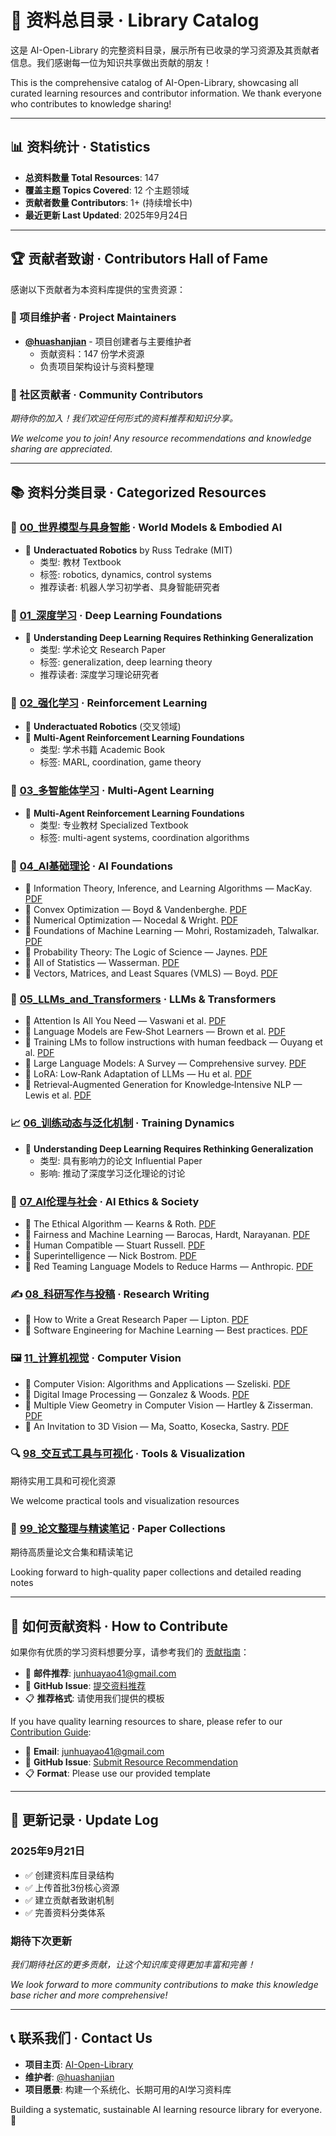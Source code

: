 # 📖 资料总目录 · Library Catalog

这是 AI-Open-Library 的完整资料目录，展示所有已收录的学习资源及其贡献者信息。我们感谢每一位为知识共享做出贡献的朋友！

This is the comprehensive catalog of AI-Open-Library, showcasing all curated learning resources and contributor information. We thank everyone who contributes to knowledge sharing!

---

## 📊 资料统计 · Statistics

- **总资料数量 Total Resources**: 147
- **覆盖主题 Topics Covered**: 12 个主题领域
- **贡献者数量 Contributors**: 1+ (持续增长中)
- **最近更新 Last Updated**: 2025年9月24日

---

## 🏆 贡献者致谢 · Contributors Hall of Fame

感谢以下贡献者为本资料库提供的宝贵资源：

### 🌟 项目维护者 · Project Maintainers
- **[@huashanjian](https://github.com/huashanjian)** - 项目创建者与主要维护者
  - 贡献资料：147 份学术资源
  - 负责项目架构设计与资料整理

### 👥 社区贡献者 · Community Contributors
*期待你的加入！我们欢迎任何形式的资料推荐和知识分享。*

*We welcome you to join! Any resource recommendations and knowledge sharing are appreciated.*

---

## 📚 资料分类目录 · Categorized Resources

### 🤖 [00_世界模型与具身智能](./00_World_Models_and_Embodied_AI/) · World Models & Embodied AI
- 📄 **Underactuated Robotics** by Russ Tedrake (MIT)
  - 类型: 教材 Textbook
  - 标签: robotics, dynamics, control systems
  - 推荐读者: 机器人学习初学者、具身智能研究者

### 🧠 [01_深度学习](./01_Deep_Learning/) · Deep Learning Foundations  
- 📄 **Understanding Deep Learning Requires Rethinking Generalization** 
  - 类型: 学术论文 Research Paper
  - 标签: generalization, deep learning theory
  - 推荐读者: 深度学习理论研究者

### 🎯 [02_强化学习](./02_Reinforcement_Learning/) · Reinforcement Learning
- 📄 **Underactuated Robotics** (交叉领域)
- 📄 **Multi-Agent Reinforcement Learning Foundations**
  - 类型: 学术书籍 Academic Book
  - 标签: MARL, coordination, game theory

### 🤝 [03_多智能体学习](./03_Multi_Agent_Learning/) · Multi-Agent Learning
- 📄 **Multi-Agent Reinforcement Learning Foundations**
  - 类型: 专业教材 Specialized Textbook
  - 标签: multi-agent systems, coordination algorithms

### 📐 [04_AI基础理论](./04_AI_Foundations/) · AI Foundations
- 📄 Information Theory, Inference, and Learning Algorithms — MacKay. [PDF](./_library/Information_Theory_Inference_And_Learning_Algorithms.pdf)
- 📄 Convex Optimization — Boyd & Vandenberghe. [PDF](./_library/Convex_Optimization_Boyd_Vandenberghe.pdf)
- 📄 Numerical Optimization — Nocedal & Wright. [PDF](./_library/Numerical_Optimization_Nocedal_Wright.pdf)
- 📄 Foundations of Machine Learning — Mohri, Rostamizadeh, Talwalkar. [PDF](./_library/Foundations_of_Machine_Learning.pdf)
- 📄 Probability Theory: The Logic of Science — Jaynes. [PDF](./_library/JaynesProbabilityTheory.pdf)
- 📄 All of Statistics — Wasserman. [PDF](./_library/All_Of_Statistics_Wasserman_Larry.pdf)
- 📄 Vectors, Matrices, and Least Squares (VMLS) — Boyd. [PDF](./_library/Vectors_Matrices_and_Least_Squares_Boyd.pdf)

### 🧠 [05_LLMs_and_Transformers](./05_LLMs_and_Transformers/) · LLMs & Transformers

- 📄 Attention Is All You Need — Vaswani et al. [PDF](./_library/Attention_Is_All_You_Need.pdf)
- 📄 Language Models are Few‑Shot Learners — Brown et al. [PDF](./_library/Language_Models_are_Few-Shot_Learners.pdf)
- 📄 Training LMs to follow instructions with human feedback — Ouyang et al. [PDF](./_library/Training_language_models_to_follow_instructions_with_human_feedback.pdf)
- 📄 Large Language Models: A Survey — Comprehensive survey. [PDF](./_library/Large_Language_Models_A_Survey.pdf)
- 📄 LoRA: Low‑Rank Adaptation of LLMs — Hu et al. [PDF](./_library/LoRA_Low-Rank_Adaptation_of_Large_Language_Models.pdf)
- 📄 Retrieval‑Augmented Generation for Knowledge‑Intensive NLP — Lewis et al. [PDF](./_library/Retrieval-Augmented_Generation_for_Knowledge-Intensive_NLP_Tasks.pdf)

### 📈 [06_训练动态与泛化机制](./06_Training_Dynamics_and_Generalization/) · Training Dynamics

- 📄 **Understanding Deep Learning Requires Rethinking Generalization**
  - 类型: 具有影响力的论文 Influential Paper
  - 影响: 推动了深度学习泛化理论的讨论

### 🤔 [07_AI伦理与社会](./07_AI_Ethics_and_Society/) · AI Ethics & Society

- 📄 The Ethical Algorithm — Kearns & Roth. [PDF](./_library/The_Ethical_Algorithm_The_Science_Of_Socially_Aware_Algorithm_Design_Michael_Kearns_Aaron_Roth_Z_Library.pdf)
- 📄 Fairness and Machine Learning — Barocas, Hardt, Narayanan. [PDF](./_library/fairmlbook.pdf)
- 📄 Human Compatible — Stuart Russell. [PDF](./_library/Human_Compatible_Artificial_Intelligence_And_The_Problem_Of_Control_Stuart_Russell.pdf)
- 📄 Superintelligence — Nick Bostrom. [PDF](./_library/Superintelligence_Paths_Dangers_Strategies_By_Nick_Bostrom.pdf)
- 📄 Red Teaming Language Models to Reduce Harms — Anthropic. [PDF](./_library/Red_Teaming_Language_Models_to_Reduce_Harms_Methods,_Scaling_Behaviors,_and_Lessons_Learned.pdf)

### ✍️ [08_科研写作与投稿](./08_Research_Writing_and_Publishing/) · Research Writing

- 📄 How to Write a Great Research Paper — Lipton. [PDF](./_library/How_to_Write_a_Great_Research_Paper.pdf)
- 📄 Software Engineering for Machine Learning — Best practices. [PDF](./_library/Software_Engineering_for_Machine_Learning.pdf)

### 🖼️ [11_计算机视觉](./11_Computer_Vision/) · Computer Vision

- 📄 Computer Vision: Algorithms and Applications — Szeliski. [PDF](./_library/Szeliski_CVAABook_2ndEd.pdf)
- 📄 Digital Image Processing — Gonzalez & Woods. [PDF](./_library/Digital_Image_Processing_Compress.pdf)
- 📄 Multiple View Geometry in Computer Vision — Hartley & Zisserman. [PDF](./_library/Multiple_View_Geometry_In_Computer_Vision_Second_Edition.pdf)
- 📄 An Invitation to 3D Vision — Ma, Soatto, Kosecka, Sastry. [PDF](./_library/An_Invitation_To_3_D_Vision.pdf)

### 🔍 [98_交互式工具与可视化](./98_Tools_and_Interactive_Demos/) · Tools & Visualization

期待实用工具和可视化资源

We welcome practical tools and visualization resources

### 📄 [99_论文整理与精读笔记](./99_Paper_Collections_and_Summaries/) · Paper Collections

期待高质量论文合集和精读笔记

Looking forward to high-quality paper collections and detailed reading notes

---

## 🎯 如何贡献资料 · How to Contribute

如果你有优质的学习资料想要分享，请参考我们的 [贡献指南](./CONTRIBUTING.md)：

- 📧 **邮件推荐**: [junhuayao41@gmail.com](mailto:junhuayao41@gmail.com)
- 🐙 **GitHub Issue**: [提交资料推荐](https://github.com/huashanjian/AI-Open-Library/issues)
- 📋 **推荐格式**: 请使用我们提供的模板

If you have quality learning resources to share, please refer to our [Contribution Guide](./CONTRIBUTING.md):

- 📧 **Email**: [junhuayao41@gmail.com](mailto:junhuayao41@gmail.com)  
- 🐙 **GitHub Issue**: [Submit Resource Recommendation](https://github.com/huashanjian/AI-Open-Library/issues)
- 📋 **Format**: Please use our provided template

---

## 🔄 更新记录 · Update Log

### 2025年9月21日
 
- ✅ 创建资料库目录结构
- ✅ 上传首批3份核心资源
- ✅ 建立贡献者致谢机制
- ✅ 完善资料分类体系

### 期待下次更新

*我们期待社区的更多贡献，让这个知识库变得更加丰富和完善！*

*We look forward to more community contributions to make this knowledge base richer and more comprehensive!*

---

## 📞 联系我们 · Contact Us

- **项目主页**: [AI-Open-Library](https://github.com/huashanjian/AI-Open-Library)
- **维护者**: [@huashanjian](https://github.com/huashanjian)
- **项目愿景**: 构建一个系统化、长期可用的AI学习资料库

Building a systematic, sustainable AI learning resource library for everyone. 🌟
